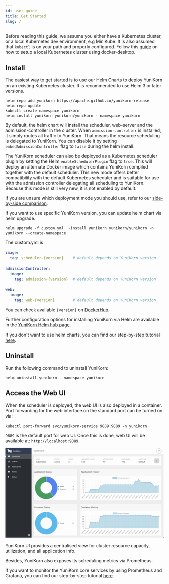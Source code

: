 ```yaml
---
id: user_guide
title: Get Started
slug: /
---
```


<!--
Licensed to the Apache Software Foundation (ASF) under one
or more contributor license agreements.  See the NOTICE file
distributed with this work for additional information
regarding copyright ownership.  The ASF licenses this file
to you under the Apache License, Version 2.0 (the
"License"); you may not use this file except in compliance
with the License.  You may obtain a copy of the License at

  http://www.apache.org/licenses/LICENSE-2.0

Unless required by applicable law or agreed to in writing,
software distributed under the License is distributed on an
"AS IS" BASIS, WITHOUT WARRANTIES OR CONDITIONS OF ANY
KIND, either express or implied.  See the License for the
specific language governing permissions and limitations
under the License.
-->

Before reading this guide, we assume you either have a Kubernetes cluster, or a local Kubernetes dev environment, e.g MiniKube.
It is also assumed that `kubectl` is on your path and properly configured.
Follow this [guide](developer_guide/env_setup.md) on how to setup a local Kubernetes cluster using docker-desktop.

## Install

The easiest way to get started is to use our Helm Charts to deploy YuniKorn on an existing Kubernetes cluster.
It is recommended to use Helm 3 or later versions.

```shell script
helm repo add yunikorn https://apache.github.io/yunikorn-release
helm repo update
kubectl create namespace yunikorn
helm install yunikorn yunikorn/yunikorn --namespace yunikorn
```

By default, the helm chart will install the scheduler, web-server and the admission-controller in the cluster.
When `admission-controller` is installed, it simply routes all traffic to YuniKorn. That means the resource scheduling
is delegated to YuniKorn. You can disable it by setting `embedAdmissionController` flag to `false` during the helm install.

The YuniKorn scheduler can also be deployed as a Kubernetes scheduler plugin by setting the Helm `enableSchedulerPlugin`
flag to `true`. This will deploy an alternate Docker image which contains YuniKorn compiled together with the default
scheduler. This new mode offers better compatibility with the default Kubernetes scheduler and is suitable for use with the
admission controller delegating all scheduling to YuniKorn. Because this mode is still very new, it is not enabled by default.

If you are unsure which deployment mode you should use, refer to our [side-by-side comparison](user_guide/deployment_modes).
 
If you want to use specific YuniKorn version, you can update helm chart via helm upgrade.
```shell script
helm upgrade -f custom.yml  -install yunikorn yunikorn/yunikorn -n yunikorn --create-namespace
```

The custom.yml is
```yml
image:
  tag: scheduler-{version}    # default depends on YuniKorn version

admissionController:
  image:
    tag: admission-{version}  # default depends on YuniKorn version

web:
  image:
    tag: web-{version}        # default depends on YuniKorn version
```

You can check available `{version}` on [DockerHub](https://hub.docker.com/r/apache/yunikorn/tags).

Further configuration options for installing YuniKorn via Helm are available in the [YuniKorn Helm hub page](https://hub.helm.sh/charts/yunikorn/yunikorn).

If you don't want to use helm charts, you can find our step-by-step
tutorial [here](developer_guide/deployment.md).

## Uninstall

Run the following command to uninstall YuniKorn:
```shell script
helm uninstall yunikorn --namespace yunikorn
```

## Access the Web UI

When the scheduler is deployed, the web UI is also deployed in a container.
Port forwarding for the web interface on the standard port can be turned on via:

```
kubectl port-forward svc/yunikorn-service 9889:9889 -n yunikorn
```

`9889` is the default port for web UI.
Once this is done, web UI will be available at: `http://localhost:9889`.

![UI Screenshots](./../assets/yk-ui-screenshots.gif)

YuniKorn UI provides a centralised view for cluster resource capacity, utilization, and all application info.

Besides, YuniKorn also exposes its scheduling metrics via Prometheus.

If you want to monitor the YuniKorn core services by using Prometheus and Grafana, you can find our step-by-step tutorial [here](../user_guide/observability/prometheus.md).
